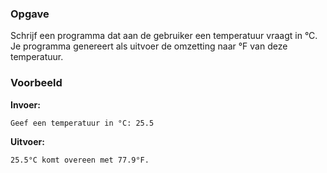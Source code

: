 ### Opgave

Schrijf een programma dat aan de gebruiker een temperatuur vraagt in °C. Je programma genereert als uitvoer de omzetting naar °F van deze temperatuur.

### Voorbeeld

**Invoer:**

    Geef een temperatuur in °C: 25.5

**Uitvoer:**

    25.5°C komt overeen met 77.9°F.
